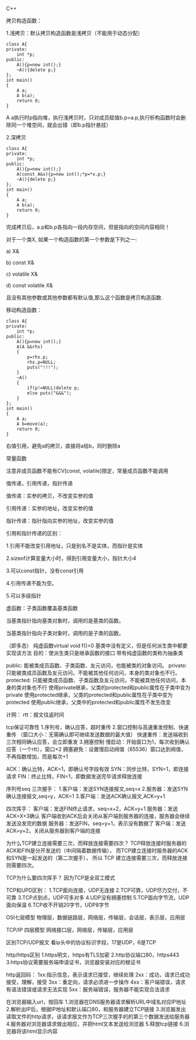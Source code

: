 C++

拷贝构造函数：

1.浅拷贝：默认拷贝构造函数是浅拷贝（不能用于动态分配）
~~~
class A{
private:
    int *p;
public:
    A(){p=new int();}
    ~A(){delete p;}
};
int main()
{
    A a;
    A b(a);
    return 0;
}
~~~
A a执行时p指向堆，执行浅拷贝时，只对成员赋值b.p=a.p,执行析构函数时会删除同一个堆空间，就会出错（即b.p指针悬挂）

2.深拷贝
~~~
class A{
private:
    int *p;
public:
    A(){p=new int();}
    A(const A&x){p=new int();*p=*x.p;}
    ~A(){delete p;}
};
int main()
{
    A a;
    A b(a);
    return 0;
}
~~~
完成拷贝后，a.p和b.p各指向一段内存空间，但是指向的空间内容相同！

对于一个类X, 如果一个构造函数的第一个参数是下列之一:

   a) X&
   
   b) const X&
   
   c) volatile X&
   
   d) const volatile X&
   
且没有其他参数或其他参数都有默认值,那么这个函数是拷贝构造函数.

移动构造函数：
~~~
class A{
private:
    int *p;
public:
    A(){p=new int();}
    A(A &&rhs)
    {
        p=rhs.p;
        rhs.p=NULL;
        puts("!!!");
    }
    ~A()
    {
        if(p!=NULL)delete p;
        else puts("&&&");
    }
};
int main()
{
    A a;
    A b=move(a);
    return 0;
}
~~~
右值引用，避免a的拷贝，直接将a给b，同时删除a

常量函数

注意非成员函数不能有CV[const, volatile]限定，常量成员函数不能调用

值传递，引用传递，指针传递

值传递：实参的拷贝，不改变实参的值

引用传递：实参的地址，改变实参的值

指针传递：指针指向实参的地址，改变实参的值

引用和指针传递的区别：

1.引用不能改变引用地址，只是别名不是实体，而指针是实体

2.sizeof计算变量大小时，得到引用变量大小，指针大小4

3.可以const指针，没有const引用

4.引用传递不能为空。

5.可以多级指针

虚函数：子类函数覆盖基类函数

当基类指针指向基类对象时，调用的是基类的函数。

当基类指针指向子类对象时，调用的是子类的函数。

（即多态）
纯虚函数virtual void f()=0
基类中没有定义，但是任何派生类中都要实现该方法
目的：使派生类只是继承函数的接口
带有纯虚函数的类称为抽象类

public: 能被类成员函数、子类函数、友元访问，也能被类的对象访问。 
private: 只能被类成员函数及友元访问，不能被其他任何访问，本身的类对象也不行。 
protected: 只能被类成员函数、子类函数及友元访问，不能被其他任何访问，本身的类对象也不行
使用private继承，父类的protected和public属性在子类中变为private 
使用protected继承，父类的protected和public属性在子类中变为protected 
使用public继承，父类中的protected和public属性不发生改变



计网：
rtt：报文往返时间

tcp保证可靠性
1.序列号，确认应答，超时重传
2.窗口控制与高速重发控制、快速重传
（窗口大小：无需确认即可继续发送数据的最大值）
快速重传：发送端收到三次相同确认应答，会立即重发
3.拥塞控制
慢启动：开始窗口为1，每次收到确认应答（一个rtt），窗口×2
拥塞避免：设置慢启动阀值（65536）窗口达到阀值，不再指数增加，而是每次+1

ACK：确认比特，ACK=1，即确认号字段有效
SYN：同步比特，SYN=1，即连接请求
FIN：终止比特，FIN=1，即数据发送完毕请求释放连接

序列号seq
三次握手：
1.客户端：发送SYN连接报文,seq=x
2.服务器：发送SYN确认连接报文,seq=y，ACK=1
3.客户端：发送ACK确认报文,ACK=y+1

四次挥手：
客户端：发送FIN终止请求，seq=x+2，ACK=y+1
服务器：发送ACK=X+3确认
客户端收到ACK后会关闭从客户端到服务器的连接，服务器会继续发送没发完的数据
服务器：发送FIN，seq=y+1，表示没有数据了
客户端：发送ACK=y+2，关闭从服务器到客户端的连接

为什么TCP建立连接需要三次，而释放连接需要四次？
TCP释放连接时服务器的ACK和FIN是分开发送的（中间隔着数据传输），
而TCP建立连接时服务器的ACK和SYN是一起发送的（第二次握手），
所以 TCP 建立连接需要三次，而释放连接则需要四次。

TCP为什么要四次挥手？
因为TCP是全双工模式

TCP和UPD区别：
1.TCP面向连接，UDP无连接
2.TCP可靠，UDP尽力交付，不可靠
3.TCP点到点，UDP可多对多
4.UDP没有拥塞控制
5.TCP面向字节流，UDP面向保温
6.TCP收不开销20字节，UDP8字节

OSI七层模型
物理层，数据链路层，网络层，传输层，会话层，表示层，应用层

TCP/IP 四层模型
网络接口层，网络层，传输层，应用层

区别TCP/UDP报文
看ip头中的协议标识字段，17是UDP，6是TCP

http/https区别
1.https明文，https有TLS加密
2.http协议端口80，https443
3.https协议需要服务端申请证书，浏览器安装对应的根证书

http返回码：
1xx:指示信息，表示请求已接受，继续处理
2xx：成功，请求已成功接受，理解，接受
3xx：重定向，请求必须进一步操作
4xx：客户端错误，请求有语法错误或请求无法实现
5xx：服务端错误，服务器不能实现合法请求

在浏览器输入url，按回车
1.浏览器在DNS服务器请求解析URL中域名对应IP地址
2.解析出IP后，根据IP地址和默认端口80，和服务器建立TCP链接
3.浏览器发出读取文件的http请求，该请求报文作为TCP三次握手的的第三个数据发送给服务器
4.服务器对浏览器请求做出相应，并把html文本发送给浏览器
5.释放tcp链接
6.浏览器将该html显示内容

